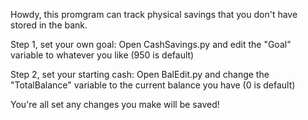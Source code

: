 Howdy, this promgram can track physical savings that you don't have stored in the bank.

Step 1, set your own goal: Open CashSavings.py and edit the "Goal" variable to whatever you like (950 is default)

Step 2, set your starting cash: Open BalEdit.py and change the "TotalBalance" variable to the current balance you have (0 is default)

You're all set any changes you make will be saved!
